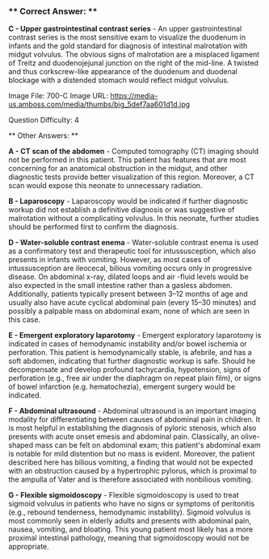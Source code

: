 ### ** Correct Answer: **

**C - Upper gastrointestinal contrast series** - An upper gastrointestinal contrast series is the most sensitive exam to visualize the duodenum in infants and the gold standard for diagnosis of intestinal malrotation with midgut volvulus. The obvious signs of malrotation are a misplaced ligament of Treitz and duodenojejunal junction on the right of the mid-line. A twisted and thus corkscrew-like appearance of the duodenum and duodenal blockage with a distended stomach would reflect midgut volvulus.

Image File: 700-C
Image URL: https://media-us.amboss.com/media/thumbs/big_5def7aa601d1d.jpg

Question Difficulty: 4

** Other Answers: **

**A - CT scan of the abdomen** - Computed tomography (CT) imaging should not be performed in this patient. This patient has features that are most concerning for an anatomical obstruction in the midgut, and other diagnostic tests provide better visualization of this region. Moreover, a CT scan would expose this neonate to unnecessary radiation.

**B - Laparoscopy** - Laparoscopy would be indicated if further diagnostic workup did not establish a definitive diagnosis or was suggestive of malrotation without a complicating volvulus. In this neonate, further studies should be performed first to confirm the diagnosis.

**D - Water-soluble contrast enema** - Water-soluble contrast enema is used as a confirmatory test and therapeutic tool for intussusception, which also presents in infants with vomiting. However, as most cases of intussusception are ileocecal, bilious vomiting occurs only in progressive disease. On abdominal x-ray, dilated loops and air -fluid levels would be also expected in the small intestine rather than a gasless abdomen. Additionally, patients typically present between 3–12 months of age and usually also have acute cyclical abdominal pain (every 15–30 minutes) and possibly a palpable mass on abdominal exam, none of which are seen in this case.

**E - Emergent exploratory laparotomy** - Emergent exploratory laparotomy is indicated in cases of hemodynamic instability and/or bowel ischemia or perforation. This patient is hemodynamically stable, is afebrile, and has a soft abdomen, indicating that further diagnostic workup is safe. Should he decompensate and develop profound tachycardia, hypotension, signs of perforation (e.g., free air under the diaphragm on repeat plain film), or signs of bowel infarction (e.g. hematochezia), emergent surgery would be indicated.

**F - Abdominal ultrasound** - Abdominal ultrasound is an important imaging modality for differentiating between causes of abdominal pain in children. It is most helpful in establishing the diagnosis of pyloric stenosis, which also presents with acute onset emesis and abdominal pain. Classically, an olive-shaped mass can be felt on abdominal exam; this patient's abdominal exam is notable for mild distention but no mass is evident. Moreover, the patient described here has bilious vomiting, a finding that would not be expected with an obstruction caused by a hypertrophic pylorus, which is proximal to the ampulla of Vater and is therefore associated with nonbilious vomiting.

**G - Flexible sigmoidoscopy** - Flexible sigmoidoscopy is used to treat sigmoid volvulus in patients who have no signs or symptoms of peritonitis (e.g., rebound tenderness, hemodynamic instability). Sigmoid volvulus is most commonly seen in elderly adults and presents with abdominal pain, nausea, vomiting, and bloating. This young patient most likely has a more proximal intestinal pathology, meaning that sigmoidoscopy would not be appropriate.

